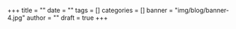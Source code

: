 +++
title = ""
date = ""
tags = []
categories = []
banner = "img/blog/banner-4.jpg"
author = ""
draft = true
+++

